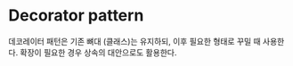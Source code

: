 # Decorator pattern

데코레이터 패턴은 기존 뼈대 (클래스)는 유지하되, 이후 필요한 형태로 꾸밀 때 사용한다.
확장이 필요한 경우 상속의 대안으로도 활용한다.

